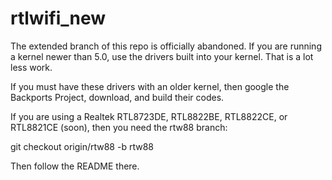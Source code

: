 # rtlwifi_new

The extended branch of this repo is officially abandoned. If you are running a kernel
newer than 5.0, use the drivers built into your kernel. That is a lot less work.

If you must have these drivers with an older kernel, then google the Backports Project,
download, and build their codes.

If you are using a Realtek RTL8723DE, RTL8822BE, RTL8822CE, or RTL8821CE (soon),
then you need the rtw88 branch:

git checkout origin/rtw88 -b rtw88

Then follow the README there.
